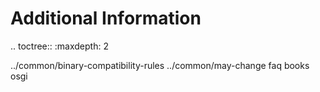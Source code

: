 Additional Information
======================

.. toctree::
   :maxdepth: 2

   ../common/binary-compatibility-rules
   ../common/may-change
   faq
   books
   osgi
